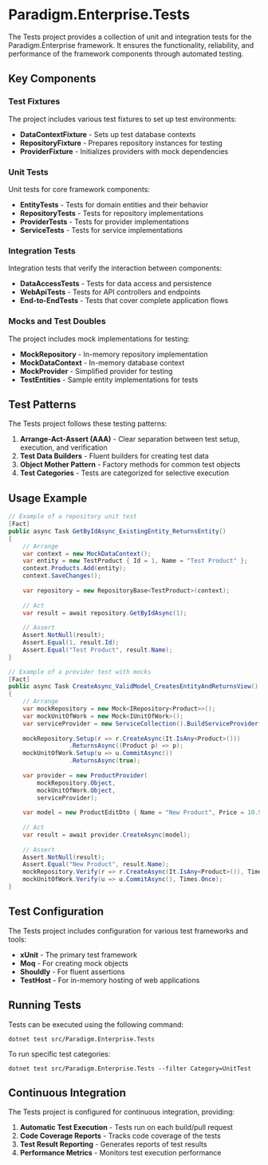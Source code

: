 # Paradigm.Enterprise.Tests

The Tests project provides a collection of unit and integration tests for the Paradigm.Enterprise framework. It ensures the functionality, reliability, and performance of the framework components through automated testing.

## Key Components

### Test Fixtures

The project includes various test fixtures to set up test environments:

- **DataContextFixture** - Sets up test database contexts
- **RepositoryFixture** - Prepares repository instances for testing
- **ProviderFixture** - Initializes providers with mock dependencies

### Unit Tests

Unit tests for core framework components:

- **EntityTests** - Tests for domain entities and their behavior
- **RepositoryTests** - Tests for repository implementations
- **ProviderTests** - Tests for provider implementations
- **ServiceTests** - Tests for service implementations

### Integration Tests

Integration tests that verify the interaction between components:

- **DataAccessTests** - Tests for data access and persistence
- **WebApiTests** - Tests for API controllers and endpoints
- **End-to-EndTests** - Tests that cover complete application flows

### Mocks and Test Doubles

The project includes mock implementations for testing:

- **MockRepository** - In-memory repository implementation
- **MockDataContext** - In-memory database context
- **MockProvider** - Simplified provider for testing
- **TestEntities** - Sample entity implementations for tests

## Test Patterns

The Tests project follows these testing patterns:

1. **Arrange-Act-Assert (AAA)** - Clear separation between test setup, execution, and verification
2. **Test Data Builders** - Fluent builders for creating test data
3. **Object Mother Pattern** - Factory methods for common test objects
4. **Test Categories** - Tests are categorized for selective execution

## Usage Example

```csharp
// Example of a repository unit test
[Fact]
public async Task GetByIdAsync_ExistingEntity_ReturnsEntity()
{
    // Arrange
    var context = new MockDataContext();
    var entity = new TestProduct { Id = 1, Name = "Test Product" };
    context.Products.Add(entity);
    context.SaveChanges();
    
    var repository = new RepositoryBase<TestProduct>(context);
    
    // Act
    var result = await repository.GetByIdAsync(1);
    
    // Assert
    Assert.NotNull(result);
    Assert.Equal(1, result.Id);
    Assert.Equal("Test Product", result.Name);
}

// Example of a provider test with mocks
[Fact]
public async Task CreateAsync_ValidModel_CreatesEntityAndReturnsView()
{
    // Arrange
    var mockRepository = new Mock<IRepository<Product>>();
    var mockUnitOfWork = new Mock<IUnitOfWork>();
    var serviceProvider = new ServiceCollection().BuildServiceProvider();
    
    mockRepository.Setup(r => r.CreateAsync(It.IsAny<Product>()))
                 .ReturnsAsync((Product p) => p);
    mockUnitOfWork.Setup(u => u.CommitAsync())
                 .ReturnsAsync(true);
    
    var provider = new ProductProvider(
        mockRepository.Object,
        mockUnitOfWork.Object,
        serviceProvider);
    
    var model = new ProductEditDto { Name = "New Product", Price = 10.99m };
    
    // Act
    var result = await provider.CreateAsync(model);
    
    // Assert
    Assert.NotNull(result);
    Assert.Equal("New Product", result.Name);
    mockRepository.Verify(r => r.CreateAsync(It.IsAny<Product>()), Times.Once);
    mockUnitOfWork.Verify(u => u.CommitAsync(), Times.Once);
}
```

## Test Configuration

The Tests project includes configuration for various test frameworks and tools:

- **xUnit** - The primary test framework
- **Moq** - For creating mock objects
- **Shouldly** - For fluent assertions
- **TestHost** - For in-memory hosting of web applications

## Running Tests

Tests can be executed using the following command:

```shell
dotnet test src/Paradigm.Enterprise.Tests
```

To run specific test categories:

```shell
dotnet test src/Paradigm.Enterprise.Tests --filter Category=UnitTest
```

## Continuous Integration

The Tests project is configured for continuous integration, providing:

1. **Automatic Test Execution** - Tests run on each build/pull request
2. **Code Coverage Reports** - Tracks code coverage of the tests
3. **Test Result Reporting** - Generates reports of test results
4. **Performance Metrics** - Monitors test execution performance 